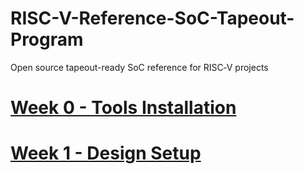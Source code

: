 # RISC-V-Reference-SoC-Tapeout-Program
Open source tapeout-ready SoC reference for RISC‑V projects

# [Week 0 - Tools Installation](Week%200/README.md)
# [Week 1 - Design Setup](Week%201/README.md)

